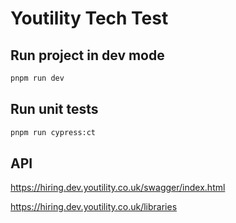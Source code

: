 # Youtility Tech Test

## Run project in dev mode

```bash
pnpm run dev
```

## Run unit tests

```bash
pnpm run cypress:ct
```

## API

<https://hiring.dev.youtility.co.uk/swagger/index.html>

<https://hiring.dev.youtility.co.uk/libraries>

